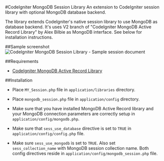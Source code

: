 #CodeIgniter MongoDB Session Library
An extension to CodeIgniter session library with optional MongoDB database backend.

The library extends CodeIgniter's native session
library to use MongoDB as database backend. It's uses V2 branch
of "CodeIgniter MongoDB Active Record Library" by Alex Bilbie as
MongoDB interface. See below for installation instructions.

##Sample screenshot
![CodeIgniter MongoDB Session Library - Sample session document](http://localhostr.com/file/930/hDBmU0TwPWRZ/ci-mongodb-session.png)

##Requirements
* [CodeIgniter MongoDB Active Record Library](https://github.com/alexbilbie/codeigniter-mongodb-library/tree/v2)

##Installation
* Place `MY_Session.php` file in `application/libraries` directory.

* Place `mongodb_session.php` file in `application/config` directory.

* Make sure that you have installed MongoDB Active Record library and your MongoDB
  connection parameters are correctly setup in `application/config/mongodb.php`.

* Make sure that `sess_use_database` directive is set to `TRUE` in
  `application/config/config.php` file.

* Make sure `sess_use_mongodb` is set to `TRUE`. Also set `sess_collection_name` with
  MongoDB session collection name. Both config directives reside in
  `application/config/mongodb_session.php` file.